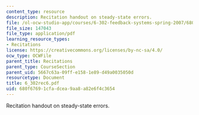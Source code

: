 ```yaml
---
content_type: resource
description: Recitation handout on steady-state errors.
file: /ol-ocw-studio-app/courses/6-302-feedback-systems-spring-2007/680f67691cfadcea9aa8a82e6f4c3654_6_302rec6.pdf
file_size: 147043
file_type: application/pdf
learning_resource_types:
- Recitations
license: https://creativecommons.org/licenses/by-nc-sa/4.0/
ocw_type: OCWFile
parent_title: Recitations
parent_type: CourseSection
parent_uid: 5667c63a-09ff-e158-1e89-d49a0035050d
resourcetype: Document
title: 6_302rec6.pdf
uid: 680f6769-1cfa-dcea-9aa8-a82e6f4c3654
---
```

Recitation handout on steady-state errors.